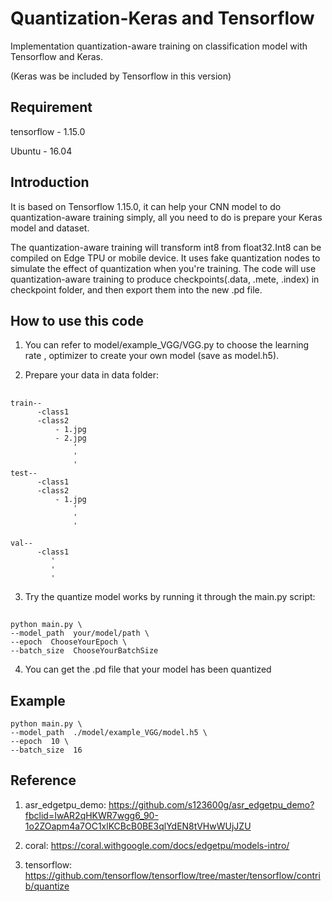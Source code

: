 # Quantization-Keras and Tensorflow
Implementation quantization-aware training on classification model with Tensorflow and Keras.

(Keras was be included by Tensorflow in this version)

## Requirement 
tensorflow - 1.15.0

Ubuntu - 16.04

## Introduction
It is based on Tensorflow 1.15.0, it can help your CNN model to do quantization-aware training simply, all you need to do is prepare your Keras model and dataset.

The quantization-aware training will transform int8 from float32.Int8 can be compiled on Edge TPU or mobile device.
It uses fake quantization nodes to simulate the effect of quantization when you're training.
The code will use quantization-aware training to produce checkpoints(.data, .mete, .index) in checkpoint folder, and then export them into the new .pd file.

## How to use this code

1. You can refer to model/example_VGG/VGG.py to choose the learning rate
   , optimizer to create your own model (save as model.h5).

2. Prepare your data in data folder:
##
    train--
          -class1
          -class2
              - 1.jpg
              - 2.jpg
                  '
                  '
                  '
    test--
          -class1
          -class2
              - 1.jpg
                  '
                  '
                  '
    
    val--
          -class1
             '
             '  
             '
             
3. Try the quantize model works by running it through the main.py script:
##
    python main.py \
    --model_path  your/model/path \
    --epoch  ChooseYourEpoch \
    --batch_size  ChooseYourBatchSize
    
4. You can get the .pd file that your model has been quantized

## Example
    python main.py \
    --model_path  ./model/example_VGG/model.h5 \
    --epoch  10 \
    --batch_size  16

## Reference
1. asr_edgetpu_demo:
  https://github.com/s123600g/asr_edgetpu_demo?fbclid=IwAR2qHKWR7wgg6_90-1o2ZOapm4a7OC1xlKCBcB0BE3qlYdEN8tVHwWUjJZU

2. coral:
  https://coral.withgoogle.com/docs/edgetpu/models-intro/

3. tensorflow:
   https://github.com/tensorflow/tensorflow/tree/master/tensorflow/contrib/quantize
